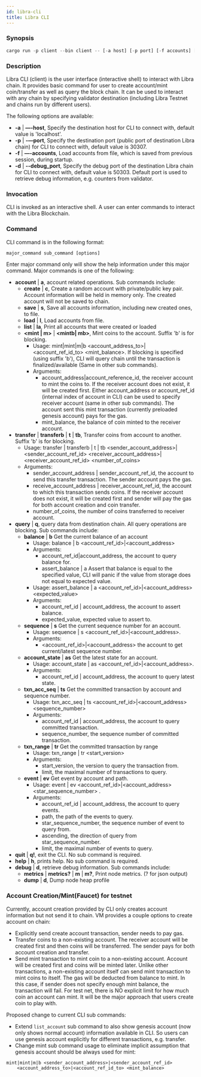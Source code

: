 ```yaml
---
id: libra-cli
title: Libra CLI
---
```


### Synopsis

```rust
cargo run -p client --bin client -- [-a host] [-p port] [-f accounts] [-d debug_port]

```

### Description

Libra CLI (client) is the user interface (interactive shell) to interact with Libra chain. It provides basic command for user to create account/mint coin/transfer as well as query the block chain. It can be used to interact with any chain by specifying validator destination (including Libra Testnet and chains run by different users).

The following options are available:

* **-a** | **—-host**, Specify the destination host for CLI to connect with, default value is 'localhost'.
* **-p** | **-—port**, Specify the destination port (public port of destination Libra chain) for CLI to connect with, default value is 30307.
* **-f** | **—-accounts**, Load accounts from file, which is saved from previous session, during startup.
* **-d** | **--debug_port**, Specify the debug port of the destination Libra chain for CLI to connect with, default value is 50303. Default port is used to retrieve debug information, e.g. counters from validator.

### Invocation

CLI is invoked as an interactive shell. A user can enter commands to interact with the Libra Blockchain.

### Command

CLI command is in the following format:

```rust
major_command sub_command [options]
```

Enter major command only will show the help information under this major command. Major commands is one of the following:

* **account** | **a**, account related operations. Sub commands include: 
    * **create** | **c**,  Create a random account with private/public key pair. Account information will be held in memory only. The created account will not be saved to chain.
    * **save** | **s**, Save all accounts information, including new created ones, to file.
    * **load** | **l**, Load accounts from file.
    * **list** | **la**, Print all accounts that were created or loaded
    * **<mint | m>** | **<mintb| mb>**, Mint coins to the account. Suffix 'b' is for blocking. 
        * Usage:  mint|mint|m|b <account_address_to>|<account_ref_id_to> <mint_balance>. If blocking is specified (using suffix 'b'), CLI will query chain until the transaction is finalized/available (Same in other sub commands).
        * Arguments:
            * account_address|account_reference_id, the receiver account to mint the coins to. If the receiver account does not exist, it will be created first. Either account_address or account_ref_id (internal index of account in CLI) can be used to specify receiver account (same in other sub commands). The account sent this mint transaction (currently preloaded genesis account) pays for the gas.
            * mint_balance, the balance of coin minted to the receiver account.
* **transfer** | **transferb** | **t** | **tb**, Transfer coins from account to another. Suffix 'b' is for blocking. 
    * Usage: transfer | transferb | t | tb <sender_account_address>|<sender_account_ref_id> <receiver_account_address>|<receiver_account_ref_id> <number_of_coins>
    * Arguments:
        * sender_account_address | sender_account_ref_id, the account to send this transfer transaction. The sender account pays the gas.
        * receive_account_address | receiver_account_ref_id, the account to which this transaction sends coins. If the receiver account does not exist, it will be created first and sender will pay the gas for both account creation and coin transfer.
        * number_of_coins, the number of coins transferred to receiver account.
* **query** | **q**, query data from destination chain. All query operations are blocking. Sub commands include: 
    * **balance** | **b**     Get the current balance of an account
        * Usage: balance | b <account_ref_id>|<account_address>
        * Arguments:
            * account_ref_id|account_address, the account to query balance for.
            * assert_balance | a    Assert that balance is equal to the specified value, CLI will panic if the value from storage does not equal to expected value.
        * Usage: assert_balance | a <account_ref_id>|<account_address> <expected_value>
        * Arguments:
            * account_ref_id | account_address, the account to assert balance.
            * expected_value, expected value to assert to.
    * **sequence** | **s**    Get the current sequence number for an account.
        * Usage: sequence | s <account_ref_id>|<account_address>. 
        * Arguments:
            * <account_ref_id>|<account_address> the account to get current/latest sequence number.
    * **account_state** | **as**   Get the latest state for an account. 
        * Usage: account_state | as <account_ref_id>|<account_address>.
        * Arguments:
            * account_ref_id | account_address, the account to query latest state.
    * **txn_acc_seq** | **ts**     Get the committed transaction by account and sequence number.
        * Usage: txn_acc_seq | ts <account_ref_id>|<account_address> <sequence_number>
        * Arguments:
            * account_ref_id | account_address, the account to query committed transaction.
            * sequence_number, the sequence number of committed transaction.
    * **txn_range** | **tr**    Get the committed transaction by range
        * Usage: txn_range | tr <start_version> <limit>
        * Arguments:
            * start_version, the version to query the transaction from.
            * limit, the maximal number of transactions to query. 
    * **event** | **ev**    Get event by account and path.
        * Usage: event | ev <account_ref_id>|<account_address> <path> <star_sequence_number> <ascending> <limit>.
        * Arguments:
            * account_ref_id | account_address, the account to query events.
            * path, the path of the events to query.
            * star_sequence_number, the sequence number of event to query from.
            * ascending, the direction of query from star_sequence_number.
            * limit, the maximal number of events to query.
* **quit** | **q!**, exit the CLI. No sub command is required.
* **help** | **h**, prints help. No sub command is required.
* **debug** | **d**, retrieve debug information. Sub commands include: 
    * **metrics** | **metrics?** | **m** | **m?**,  Print node metrics. (? for json output)
    * **dump** | **d**, Dump node heap profile

### Account Creation/Mint(Faucet) for testnet

Currently, account creation provided by CLI only creates account information but not send it to chain. VM provides a couple options to create account on chain:

* Explicitly send create account transaction, sender needs to pay gas.
* Transfer coins to a non-existing account. The receiver account will be created first and then coins will be transferred. The sender pays for both account creation and transfer.
* Send mint transaction to mint coin to a non-existing account. Account will be created first and coins will be minted later. Unlike other transactions, a non-existing account itself can send mint transaction to mint coins to itself. The gas will be deducted from balance to mint. In this case, if sender does not specify enough mint balance, the transaction will fail. For test net, there is NO explicit limit for how much coin an account can mint. It will be the major approach that users create coin to play with. 

Proposed change to current CLI sub commands:

* Extend `list_account` sub command to also show genesis account (now only shows normal account) information available in CLI. So users can use genesis account explicitly for different transactions, e.g. transfer. 
* Change mint sub command usage to eliminate implicit assumption that genesis account should be always used for mint:

```
mint|mint|m|b <sender_account_address>|<sender_account_ref_id>
    <account_address_to>|<account_ref_id_to> <mint_balance>
```



